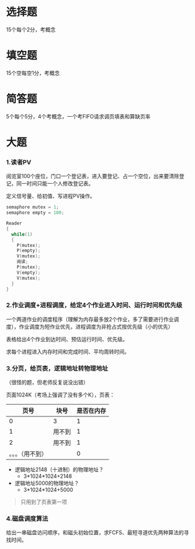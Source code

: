 # 选择题

15个每个2分，考概念



# 填空题

15个空每空1分，考概念



# 简答题

5个每个5分，4个考概念，一个考FIFO请求调页填表和算缺页率





# 大题

### 1.读者PV

阅览室100个座位，门口一个登记表，进入要登记、占一个空位，出来要清除登记，同一时间只能一个人修改登记表。

定义信号量、给初值、写进程PV操作。

```c
semaphore mutex = 1;
semaphore empty = 100;

Reader
{
  while(1)
  {
    P(mutex);
    P(empty);
    V(mutex);
    阅读;
    P(mutex);
    V(empty);
    V(mutex);
  }
}
```



### 2.作业调度+进程调度，给定4个作业进入时间、运行时间和优先级

一个两道作业的调度程序（理解为内存最多放2个作业，多了需要进行作业调度），作业调度为短作业优先，进程调度为非抢占式按优先级（小的优先）

表格给出4个作业到达时间、预估运行时间、优先级。

求每个进程进入内存时间和完成时间、平均周转时间。

### 3.分页，给页表，逻辑地址转物理地址

（很怪的题，但老师反复说没出错）

页面1024K（考场上强调了没有多个K），页表：

| 页号             | 块号   | 是否在内存 |
| ---------------- | ------ | ---------- |
| 0                | 3      | 1          |
| 1                | 用不到 | 1          |
| 2                | 用不到 | 1          |
| 。。。（用不到） |        | 0          |



- 逻辑地址2148（十进制）的物理地址？
  - 3\*1024\*1024+2148
- 逻辑地址5000的物理地址？
  - 3\*1024\*1024+5000

> 只用到了页表第一项

### 4.磁盘调度算法

给出一串磁盘访问顺序，和磁头初始位置，求FCFS、最短寻道优先两种算法的寻找时间。